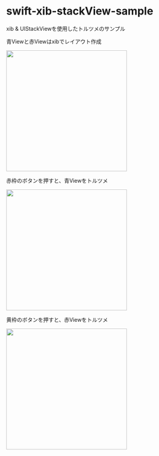 # swift-xib-stackView-sample

xib & UIStackViewを使用したトルツメのサンプル

青Viewと赤Viewはxibでレイアウト作成

<img src="https://user-images.githubusercontent.com/19257760/65780383-95ff9b00-e184-11e9-9d1d-7f4db3d8aa44.PNG" width="320px">

赤枠のボタンを押すと、青Viewをトルツメ

<img src="https://user-images.githubusercontent.com/19257760/65780426-a9ab0180-e184-11e9-9c70-256f4716a05e.PNG" width="320px">

黄枠のボタンを押すと、赤Viewをトルツメ

<img src="https://user-images.githubusercontent.com/19257760/65780560-f262ba80-e184-11e9-9a3d-f423cdf256e8.PNG" width="320px">
